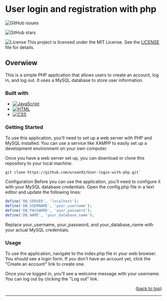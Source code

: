 <a name="readme-top"></a>
# User login and registration with php


![GitHub issues](https://img.shields.io/github/issues/wroan92/User-login-with-php?style=flat-square)

![GitHub stars](https://img.shields.io/github/stars/wroan92/User-login-with-php?style=flat-square)

![License](https://img.shields.io/badge/license-MIT-blue.svg)
This project is licensed under the MIT License. See the [LICENSE](LICENSE.tct) file for details.

## Overwiew
This is a simple PHP application that allows users to create an account, log in, and log out. It uses a MySQL database to store user information.

### Built with

- [![JavaScript][javascript-shield]][js-url]
- [![HTML][html-shield]][html-url]
- [![CSS][css-shield]][css-url]

### Getting Started
To use this application, you'll need to set up a web server with PHP and MySQL installed. You can use a service like XAMPP to easily set up a development environment on your own computer.

Once you have a web server set up, you can download or clone this repository to your local machine.

```
git clone https://github.com/wroan92/User-login-with-php.git`
```
Configuration
Before you can use the application, you'll need to configure it with your MySQL database credentials. Open the config.php file in a text editor and update the following lines:

```php
define('DB_SERVER', 'localhost');
define('DB_USERNAME', 'your_username');
define('DB_PASSWORD', 'your_password');
define('DB_NAME', 'your_database_name');
```
Replace your_username, your_password, and your_database_name with your actual MySQL credentials.

### Usage
To use the application, navigate to the index.php file in your web browser. You should see a login form. If you don't have an account yet, click the "Create an account" link to create one.

Once you've logged in, you'll see a welcome message with your username. You can log out by clicking the "Log out" link.


<p align="right">(<a href="#readme-top">back to top</a>)</p>  
<hr>

[javascript-shield]: https://img.shields.io/badge/JavaScript-F0DB4F?style=for-the-badge&logo=JavaScript&logoColor=black
[js-url]: https://www.ecma-international.org/publications-and-standards/standards/ecma-262/
[html-shield]: https://img.shields.io/badge/HTML-e34c26?style=for-the-badge&logo=HTML5&logoColor=white
[html-url]: https://html.spec.whatwg.org/multipage/
[css-shield]: https://img.shields.io/badge/CSS-264de4?style=for-the-badge&logo=CSS3&logoColor=white
[css-url]: https://www.w3.org/Style/CSS/Overview.en.html
